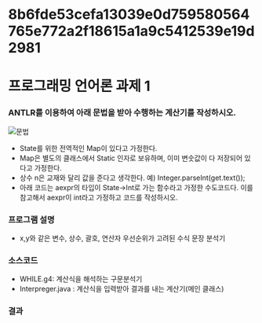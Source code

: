 # 8b6fde53cefa13039e0d759580564765e772a2f18615a1a9c5412539e19d2981

# 프로그래밍 언어론 과제 1
### ANTLR를 이용하여 아래 문법을 받아 수행하는 계산기를 작성하시오.  
![문법](/img/image01.png)
* State를 위한 전역적인 Map이 있다고 가정한다.
* Map은 별도의 클래스에서 Static 인자로 보유하며, 이미 변숫값이 다 저장되어 있다고 가정한다.
* 상수 n은 교재와 달리 값을 준다고 생각한다. 예) Integer.parseInt(get.text());
* 아래 코드는 aexpr의 타입이 State->Int로 가는 함수라고 가정한 수도코드다. 이를 참고해서 aexpr이 int라고 가정하고 코드를 작성하시오.

### 프로그램 설명

* x,y와 같은 변수, 상수, 괄호, 연산자 우선순위가 고려된 수식 문장 분석기

### 소스코드
* WHILE.g4: 계산식을 해석하는 구문분석기
* Interpreger.java : 계산식을 입력받아 결과를 내는 계산기(메인 클래스)

### 결과
